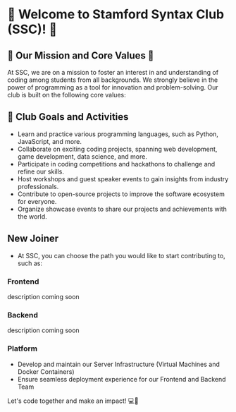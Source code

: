 # 🚀 Welcome to Stamford Syntax Club (SSC)! 🎉

## 🌟 Our Mission and Core Values 🌟

At SSC, we are on a mission to foster an interest in and understanding of coding among students from all backgrounds. We strongly believe in the power of programming as a tool for innovation and problem-solving. Our club is built on the following core values:

## 🎯 Club Goals and Activities

- Learn and practice various programming languages, such as Python, JavaScript, and more.
- Collaborate on exciting coding projects, spanning web development, game development, data science, and more.
- Participate in coding competitions and hackathons to challenge and refine our skills.
- Host workshops and guest speaker events to gain insights from industry professionals.
- Contribute to open-source projects to improve the software ecosystem for everyone.
- Organize showcase events to share our projects and achievements with the world.

## New Joiner

- At SSC, you can choose the path you would like to start contributing to, such as:

### Frontend
description coming soon

### Backend
description coming soon

### Platform
- Develop and maintain our Server Infrastructure (Virtual Machines and Docker Containers)
- Ensure seamless deployment experience for our Frontend and Backend Team

Let's code together and make an impact! 💻🌈
